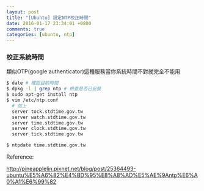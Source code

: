 ```yaml
---
layout: post
title: "[Ubuntu] 設定NTP校正時間"
date: 2016-01-17 23:34:01 +0800
comments: true
categories: [ubuntu, ntp]
---
```


### 校正系統時間

類似OTP(google authenticator)這種服務當你系統時間不對就完全不能用

```bash
$ date # 確認目前時間
$ dpkg -l | grep ntp # 檢查是否已安裝
$ sudo apt-get install ntp
$ vim /etc/ntp.conf
  # 加上
  server tock.stdtime.gov.tw
  server watch.stdtime.gov.tw
  server time.stdtime.gov.tw
  server clock.stdtime.gov.tw
  server tick.stdtime.gov.tw

$ ntpdate time.stdtime.gov.tw
```

Reference:

http://pineapplelin.pixnet.net/blog/post/25364493-ubuntu%E5%A6%82%E4%BD%95%E8%A8%AD%E5%AE%9Antp%E6%A0%A1%E6%99%82